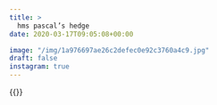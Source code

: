 ```yaml
---
title: >
  hms pascal’s hedge
date: 2020-03-17T09:05:08+00:00

image: "/img/1a976697ae26c2defec0e92c3760a4c9.jpg"
draft: false
instagram: true
---
```


{{<photo src="/img/1a976697ae26c2defec0e92c3760a4c9.jpg">}}
